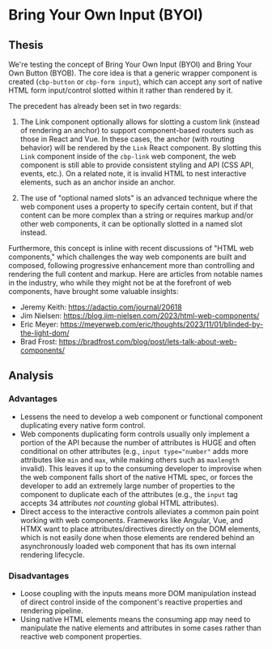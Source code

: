 # Bring Your Own Input (BYOI)

## Thesis

We're testing the concept of Bring Your Own Input (BYOI) and Bring Your Own Button (BYOB). The core idea is that a generic wrapper component is created (`cbp-button` or `cbp-form input`), which can accept any sort of native HTML form input/control slotted within it rather than rendered by it.

The precedent has already been set in two regards:

1. The Link component optionally allows for slotting a custom link (instead of rendering an anchor) to support component-based routers such as those in React and Vue. In these cases, the anchor (with routing behavior) will be rendered by the `Link` React component. By slotting this `Link` component inside of the `cbp-link` web component, the web component is still able to provide consistent styling and API (CSS API, events, etc.). On a related note, it is invalid HTML to nest interactive elements, such as an anchor inside an anchor.

2. The use of "optional named slots" is an advanced technique where the web component uses a property to specify certain content, but if that content can be more complex than a string or requires markup and/or other web components, it can be optionally slotted in a named slot instead.

Furthermore, this concept is inline with recent discussions of "HTML web components," which challenges the way web components are built and composed, following progressive enhancement more than controlling and rendering the full content and markup. Here are articles from notable names in the industry, who while they might not be at the forefront of web components, have brought some valuable insights:

* Jeremy Keith: https://adactio.com/journal/20618 
* Jim Nielsen: https://blog.jim-nielsen.com/2023/html-web-components/
* Eric Meyer: https://meyerweb.com/eric/thoughts/2023/11/01/blinded-by-the-light-dom/
* Brad Frost: https://bradfrost.com/blog/post/lets-talk-about-web-components/

## Analysis

### Advantages

* Lessens the need to develop a web component or functional component duplicating every native form control.
* Web components duplicating form controls usually only implement a portion of the API because the number of attributes is HUGE and often conditional on other attributes (e.g., `input type="number"` adds more attributes like `min` and `max`, while making others such as `maxlength` invalid). This leaves it up to the consuming developer to improvise when the web component falls short of the native HTML spec, or forces the developer to add an extremely large number of properties to the component to duplicate each of the attributes (e.g., the `input` tag accepts 34 attributes *not counting* global HTML attributes).
* Direct access to the interactive controls alleviates a common pain point working with web components. Frameworks like Angular, Vue, and HTMX want to place attributes/directives directly on the DOM elements, which is not easily done when those elements are rendered behind an asynchronously loaded web component that has its own internal rendering lifecycle.

### Disadvantages

* Loose coupling with the inputs means more DOM manipulation instead of direct control inside of the component's reactive properties and rendering pipeline.
* Using native HTML elements means the consuming app may need to manipulate the native elements and attributes in some cases rather than reactive web component properties.


